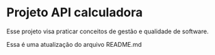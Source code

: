 # Projeto API calculadora

Esse projeto visa praticar conceitos de gestão e qualidade de software.

Essa é uma atualização do arquivo README.md